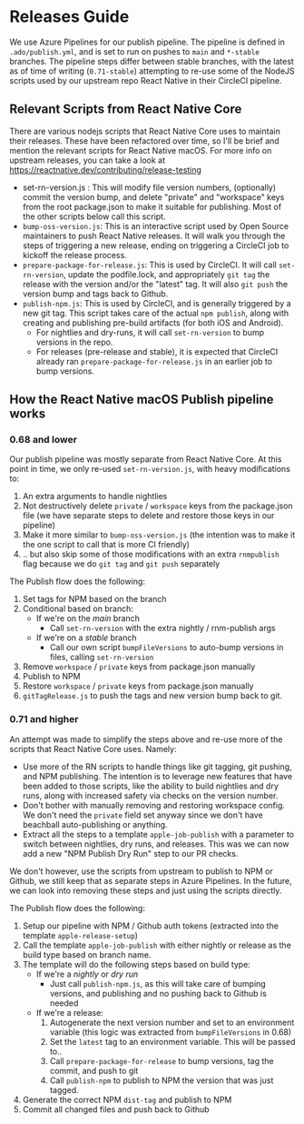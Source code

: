 # Releases Guide

We use Azure Pipelines for our publish pipeline. The pipeline is defined in `.ado/publish.yml`, and is set to run on pushes to `main` and `*-stable` branches. The pipeline steps differ between stable branches, with the latest as of time of writing (`0.71-stable`) attempting to re-use some of the NodeJS scripts used by our upstream repo React Native in their CircleCI pipeline. 

## Relevant Scripts from React Native Core

There are various nodejs scripts that React Native Core uses to maintain their releases. These have been refactored over time, so I'll be brief and mention the relevant scripts for React Native macOS. For more info on upstream releases, you can take a look at https://reactnative.dev/contributing/release-testing

- set-rn-version.js : This will modify file version numbers, (optionally) commit the version bump, and delete "private" and "workspace" keys from the root package.json to make it suitable for publishing. Most of the other scripts below call this script.
- `bump-oss-version.js`: This is an interactive script used by Open Source maintainers to push React Native releases. It will walk you through the steps of triggering a new release, ending on triggering a CircleCI job to kickoff the release process.
- `prepare-package-for-release.js`: This is used by CircleCI. It will call `set-rn-version`, update the podfile.lock, and appropriately `git tag` the release with the version and/or the "latest" tag. It will also `git push` the version bump and tags back to Github. 
- `publish-npm.js`: This is used by CircleCI, and is generally triggered by a new git tag. This script takes care of the actual `npm publish`, along with creating and publishing pre-build artifacts (for both iOS and Android). 
  - For nightlies and dry-runs, it will call `set-rn-version` to bump versions in the repo.
  - For releases (pre-release and stable), it is expected that CircleCI already ran `prepare-package-for-release.js` in an earlier job to bump versions.

## How the React Native macOS Publish pipeline works

### 0.68 and lower

Our publish pipeline was mostly separate from React Native Core. At this point in time, we only re-used `set-rn-version.js`, with heavy modifications to:
1. An extra arguments to handle nightlies
2. Not destructively delete `private` / `workspace` keys from the package.json file (we have separate steps to delete and restore those keys in our pipeline)
3. Make it more similar to `bump-oss-version.js` (the intention was to make it the one script to call that is more CI friendly)
4. .. but also skip some of those modifications with an extra `rnmpublish` flag because we do `git tag` and `git push` separately

The Publish flow does the following:

1. Set tags for NPM based on the branch
2. Conditional based on branch:
    - If we're on the *main* branch
      - Call `set-rn-version` with the extra nightly / rnm-publish args
    - If we're on a *stable* branch
      - Call our own script `bumpFileVersions` to auto-bump versions in files, calling `set-rn-version`
4. Remove `workspace` / `private` keys from package.json manually 
5. Publish to NPM
6. Restore `workspace` / `private` keys from package.json manually 
7. `gitTagRelease.js` to push the tags and new version bump back to git.

### 0.71 and higher

An attempt was made to simplify the steps above and re-use more of the scripts that React Native Core uses. Namely:
- Use more of the RN scripts to handle things like git tagging, git pushing, and NPM publishing. The intention is to leverage new features that have been added to those scripts, like the ability to build nightlies and dry runs, along with increased safety via checks on the version number. 
- Don't bother with manually removing and restoring workspace config. We don't need the `private` field set anyway since we don't have beachball auto-publishing or anything. 
- Extract all the steps to a template `apple-job-publish` with a parameter to switch between nightlies, dry runs, and releases. This was we can now add a new "NPM Publish Dry Run" step to our PR checks.

We don't however, use the scripts from upstream to publish to NPM or Github, we still keep that as separate steps in Azure Pipelines. In the future, we can look into removing these steps and just using the scripts directly. 

The Publish flow does the following:

1. Setup our pipeline with NPM / Github auth tokens (extracted into the template `apple-release-setup`)
2. Call the template `apple-job-publish` with either nightly or release as the build type based on branch name. 
3. The template will do the following steps based on build type:
    - If we're a *nightly* or *dry run*
      - Just call `publish-npm.js`, as this will take care of bumping versions, and publishing and no pushing back to Github is needed
    - If we're a release:
      1. Autogenerate the next version number and set to an environment variable (this logic was extracted from `bumpFileVersions` in 0.68)
      2. Set the `latest` tag to an environment variable. This will be passed to..
      3. Call `prepare-package-for-release` to bump versions, tag the commit, and push to git
      4. Call `publish-npm` to publish to NPM the version that was just tagged. 
4. Generate the correct NPM `dist-tag` and publish to NPM
5. Commit all changed files and push back to Github 

